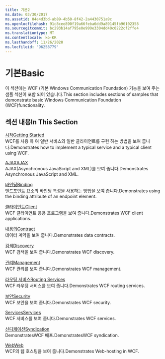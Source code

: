 ```yaml
---
title: 기본2
ms.date: 03/30/2017
ms.assetid: 04e4d3bd-ab89-4b50-8f42-2a4430751a9c
ms.openlocfilehash: 91c8cee890f19a66feba6dd9a89145fb96102358
ms.sourcegitcommit: bc293b14af795e0e999e3304dd40c0222cf2ffe4
ms.translationtype: MT
ms.contentlocale: ko-KR
ms.lasthandoff: 11/26/2020
ms.locfileid: "96258779"
---
```

# <a name="basic"></a><span data-ttu-id="ae1f1-102">기본</span><span class="sxs-lookup"><span data-stu-id="ae1f1-102">Basic</span></span>

<span data-ttu-id="ae1f1-103">이 섹션에는 WCF (기본 Windows Communication Foundation) 기능을 보여 주는 샘플 섹션이 포함 되어 있습니다.</span><span class="sxs-lookup"><span data-stu-id="ae1f1-103">This section includes sections of samples that demonstrate basic Windows Communication Foundation (WCF)functionality.</span></span>  
  
## <a name="in-this-section"></a><span data-ttu-id="ae1f1-104">섹션 내용</span><span class="sxs-lookup"><span data-stu-id="ae1f1-104">In This Section</span></span>  

 [<span data-ttu-id="ae1f1-105">시작</span><span class="sxs-lookup"><span data-stu-id="ae1f1-105">Getting Started</span></span>](getting-started-sample.md)  
 <span data-ttu-id="ae1f1-106">WCF를 사용 하 여 일반 서비스와 일반 클라이언트를 구현 하는 방법을 보여 줍니다.</span><span class="sxs-lookup"><span data-stu-id="ae1f1-106">Demonstrates how to implement a typical service and a typical client using WCF.</span></span>  
  
 [<span data-ttu-id="ae1f1-107">AJAX</span><span class="sxs-lookup"><span data-stu-id="ae1f1-107">AJAX</span></span>](ajax.md)  
 <span data-ttu-id="ae1f1-108">AJAX(Asynchronous JavaScript and XML)를 보여 줍니다.</span><span class="sxs-lookup"><span data-stu-id="ae1f1-108">Demonstrates Asynchronous JavaScript and XML.</span></span>  
  
 [<span data-ttu-id="ae1f1-109">바인딩</span><span class="sxs-lookup"><span data-stu-id="ae1f1-109">Binding</span></span>](binding.md)  
 <span data-ttu-id="ae1f1-110">엔드포인트 요소의 바인딩 특성을 사용하는 방법을 보여 줍니다.</span><span class="sxs-lookup"><span data-stu-id="ae1f1-110">Demonstrates using the binding attribute of an endpoint element.</span></span>  
  
 [<span data-ttu-id="ae1f1-111">클라이언트</span><span class="sxs-lookup"><span data-stu-id="ae1f1-111">Client</span></span>](client.md)  
 <span data-ttu-id="ae1f1-112">WCF 클라이언트 응용 프로그램을 보여 줍니다.</span><span class="sxs-lookup"><span data-stu-id="ae1f1-112">Demonstrates WCF client applications.</span></span>  
  
 [<span data-ttu-id="ae1f1-113">내용의</span><span class="sxs-lookup"><span data-stu-id="ae1f1-113">Contract</span></span>](contract.md)  
 <span data-ttu-id="ae1f1-114">데이터 계약을 보여 줍니다.</span><span class="sxs-lookup"><span data-stu-id="ae1f1-114">Demonstrates data contracts.</span></span>  
  
 [<span data-ttu-id="ae1f1-115">검색</span><span class="sxs-lookup"><span data-stu-id="ae1f1-115">Discovery</span></span>](discovery-samples.md)  
 <span data-ttu-id="ae1f1-116">WCF 검색을 보여 줍니다.</span><span class="sxs-lookup"><span data-stu-id="ae1f1-116">Demonstrates WCF discovery.</span></span>  
  
 [<span data-ttu-id="ae1f1-117">관리</span><span class="sxs-lookup"><span data-stu-id="ae1f1-117">Management</span></span>](management.md)  
 <span data-ttu-id="ae1f1-118">WCF 관리를 보여 줍니다.</span><span class="sxs-lookup"><span data-stu-id="ae1f1-118">Demonstrates WCF management.</span></span>  
  
 [<span data-ttu-id="ae1f1-119">라우팅 서비스</span><span class="sxs-lookup"><span data-stu-id="ae1f1-119">Routing Services</span></span>](routing-services.md)  
 <span data-ttu-id="ae1f1-120">WCF 라우팅 서비스를 보여 줍니다.</span><span class="sxs-lookup"><span data-stu-id="ae1f1-120">Demonstrates WCF routing services.</span></span>  
  
 [<span data-ttu-id="ae1f1-121">보안</span><span class="sxs-lookup"><span data-stu-id="ae1f1-121">Security</span></span>](security-in-wcf.md)  
 <span data-ttu-id="ae1f1-122">WCF 보안을 보여 줍니다.</span><span class="sxs-lookup"><span data-stu-id="ae1f1-122">Demonstrates WCF security.</span></span>  
  
 [<span data-ttu-id="ae1f1-123">Services</span><span class="sxs-lookup"><span data-stu-id="ae1f1-123">Services</span></span>](services.md)  
 <span data-ttu-id="ae1f1-124">WCF 서비스를 보여 줍니다.</span><span class="sxs-lookup"><span data-stu-id="ae1f1-124">Demonstrates WCF services.</span></span>  
  
 [<span data-ttu-id="ae1f1-125">신디케이션</span><span class="sxs-lookup"><span data-stu-id="ae1f1-125">Syndication</span></span>](syndication.md)  
 <span data-ttu-id="ae1f1-126">DemonstratesWCF 배포.</span><span class="sxs-lookup"><span data-stu-id="ae1f1-126">DemonstratesWCF syndication.</span></span>  
  
 [<span data-ttu-id="ae1f1-127">Web</span><span class="sxs-lookup"><span data-stu-id="ae1f1-127">Web</span></span>](web.md)  
 <span data-ttu-id="ae1f1-128">WCF의 웹 호스팅을 보여 줍니다.</span><span class="sxs-lookup"><span data-stu-id="ae1f1-128">Demonstrates Web-hosting in WCF.</span></span>
